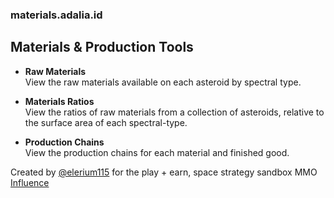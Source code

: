 ### materials.adalia.id

## Materials & Production Tools

- **Raw Materials**  
View the raw materials available on each asteroid by spectral type.

- **Materials Ratios**  
View the ratios of raw materials from a collection of asteroids, relative to the surface area of each spectral-type.

- **Production Chains**  
View the production chains for each material and finished good.

Created by [@elerium115](https://twitter.com/elerium115) for the play + earn, space strategy sandbox MMO [Influence](https://www.influenceth.io/)
